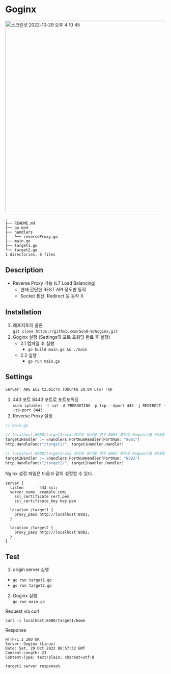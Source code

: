 # Goginx

<img width="600" alt="스크린샷 2022-10-29 오후 4 10 45" src="https://user-images.githubusercontent.com/81317358/198818960-750ee8fc-6dec-4608-939b-2c9a39c2f121.png">

```
.
├── README.md
├── go.mod
├── handlers
│   └── reverseProxy.go
├── main.go
├── target1.go
└── target2.go
1 directories, 6 files
```

## Description
- Reverse Proxy 기능 (L7 Load Balancing)
    - 현재 간단한 REST API 정도만 동작
    - Socket 통신, Redirect 등 동작 X

## Installation
1. 레포지토리 클론  
```git clone https://github.com/Son0-0/Goginx.git```
2. Goginx 실행 (Settings의 포트 포워딩 완료 후 실행)
    - 2.1 컴파일 후 실행
        - ```go build main.go && ./main```
    - 2.2 실행
        - ```go run main.go```

## Settings

```
Server: AWS EC2 t2.micro (Ubuntu 20.04 LTS) 기준
```

1. 443 포트 8443 포트로 포트포워딩  
```sudo iptables -t nat -A PREROUTING -p tcp --dport 443 -j REDIRECT --to-port 8443```
2. Reverse Proxy 설정

``` go
// main.go

// localhost:8080/target1/xxx 경로로 들어올 경우 8081 포트로 Request를 보내줌
target1Handler := &handlers.PortNumHandler{PortNum: "8081"}
http.HandleFunc("/target1/", target1Handler.Handler)

// localhost:8080/target2/xxx 경로로 들어올 경우 8082 포트로 Request를 보내줌
target2Handler := &handlers.PortNumHandler{PortNum: "8082"}
http.HandleFunc("/target2/", target2Handler.Handler)
```

Nginx 설정 파일은 다음과 같이 설정할 수 있다.

``` nginx
server {
  listen       443 ssl;
  server_name  example.com;
    ssl_certificate cert.pem
    ssl_certificate_key key.pem

  location /target1 {
    proxy_pass http://localhost:8081;
  }

  location /target2 {
    proxy_pass http://localhost:8082;
  }
}
```

## Test

1. origin server 실행  
- ```go run target1.go```
- ```go run target2.go```

2. Goginx 실행  
```go run main.go```

Request via curl
```
curl -i localhost:8080/target1/home
```

Response
```
HTTP/1.1 200 OK
Server: Goginx (Linux)
Date: Sat, 29 Oct 2022 06:57:32 GMT
Content-Length: 23
Content-Type: text/plain; charset=utf-8

target1 server response%
```
